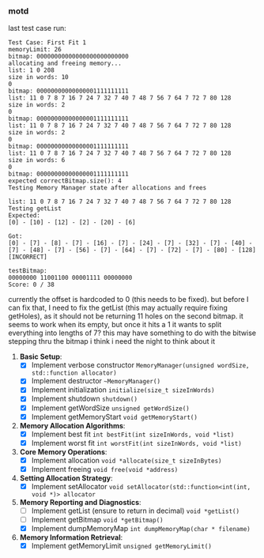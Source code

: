 ### motd
last test case run:
```
Test Case: First Fit 1
memoryLimit: 26
bitmap: 00000000000000000000000000
allocating and freeing memory...
list: 1 0 208
size in words: 10
0
bitmap: 00000000000000001111111111
list: 11 0 7 8 7 16 7 24 7 32 7 40 7 48 7 56 7 64 7 72 7 80 128
size in words: 2
0
bitmap: 00000000000000001111111111
list: 11 0 7 8 7 16 7 24 7 32 7 40 7 48 7 56 7 64 7 72 7 80 128
size in words: 2
0
bitmap: 00000000000000001111111111
list: 11 0 7 8 7 16 7 24 7 32 7 40 7 48 7 56 7 64 7 72 7 80 128
size in words: 6
0
bitmap: 00000000000000001111111111
expected correctBitmap.size(): 4
Testing Memory Manager state after allocations and frees

list: 11 0 7 8 7 16 7 24 7 32 7 40 7 48 7 56 7 64 7 72 7 80 128
Testing getList
Expected:
[0] - [10] - [12] - [2] - [20] - [6]

Got:
[0] - [7] - [8] - [7] - [16] - [7] - [24] - [7] - [32] - [7] - [40] - [7] - [48] - [7] - [56] - [7] - [64] - [7] - [72] - [7] - [80] - [128]
[INCORRECT]

testBitmap:
00000000 11001100 00001111 00000000
Score: 0 / 38
```

currently the offset is hardcoded to 0 (this needs to be fixed). but before I can fix that, I need to fix the getList (this may actually require fixing getHoles), as it should not be returning 11 holes on the second bitmap. it seems to work when its empty, but once it hits a 1 it wants to split everything into lengths of 7? this may have something to do with the bitwise stepping thru the bitmap
i think i need the night to think about it

1. **Basic Setup**:
    - [x]  Implement verbose constructor `MemoryManager(unsigned wordSize, std::function allocator)`
    - [x]  Implement destructor `~MemoryManager()`
    - [x]  Implement initialization `initialize(size_t sizeInWords)`
    - [x]  Implement shutdown `shutdown()`
    - [x]  Implement getWordSize `unsigned getWordSize()`
    - [x]  Implement getMemoryStart `void getMemoryStart()`
  
2. **Memory Allocation Algorithms**:
    - [x]  Implement best fit `int bestFit(int sizeInWords, void *list)`
    - [x]  Implement worst fit `int worstFit(int sizeInWords, void *list)`

3. **Core Memory Operations**:
    - [x]  Implement allocation `void *allocate(size_t sizeInBytes)`
    - [x]  Implement freeing `void free(void *address)`

4. **Setting Allocation Strategy**:
    - [x]  Implement setAllocator `void setAllocator(std::function<int(int, void *)> allocator`

5. **Memory Reporting and Diagnostics**:
    - [ ]  Implement getList (ensure to return in decimal) `void *getList()`
    - [ ]  Implement getBitmap `void *getBitmap()`
    - [x]  Implement dumpMemoryMap `int dumpMemoryMap(char * filename)`

6. **Memory Information Retrieval**:
    - [x]  Implement getMemoryLimit `unsigned getMemoryLimit()`